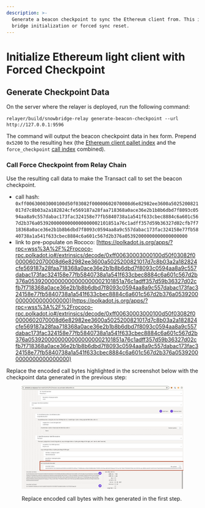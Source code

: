 ```yaml
---
description: >-
  Generate a beacon checkpoint to sync the Ethereum client from. This is done on
  bridge initialization or forced sync reset.
---
```


# Initialize Ethereum light client with Forced Checkpoint

## Generate Checkpoint Data

On the server where the relayer is deployed, run the following command:

```
relayer/build/snowbridge-relay generate-beacon-checkpoint --url http://127.0.0.1:9596
```

The command will output the beacon checkpoint data in hex form. Prepend  `0x5200` to the resulting hex (the [Ethereum client pallet index](https://github.com/Snowfork/polkadot-sdk/blob/snowbridge/cumulus/parachains/runtimes/bridge-hubs/bridge-hub-rococo/src/lib.rs#L730) and the `force_checkpoint` [call index](https://github.com/Snowfork/polkadot-sdk/blob/snowbridge/bridges/snowbridge/pallets/ethereum-client/src/lib.rs#L216) combined).

### Call Force Checkpoint from Relay Chain

Use the resulting call data to make the Transact call to set the beacon checkpoint.

* call hash: `0xff00630003000100d50f03082f00000602070008d6e82982ee3600a5025200821017d7c8b03a2a182824cfe569187a28faa718368a0ace36e2b1b8b6dbd7f8093c0594aa8a9c557dabac173fac324158e77fb5840738a1a541f633cbec8884c6a601c567d2b376a05392000000000000000002101851a76c1adff357d59b36327d02cfb7f718368a0ace36e2b1b8b6dbd7f8093c0594aa8a9c557dabac173fac324158e77fb5840738a1a541f633cbec8884c6a601c567d2b376a05392000000000000000000`
* link to pre-populate on Rococo: [https://polkadot.js.org/apps/?rpc=wss%3A%2F%2Frococo-rpc.polkadot.io#/extrinsics/decode/0xff00630003000100d50f03082f00000602070008d6e82982ee3600a5025200821017d7c8b03a2a182824cfe569187a28faa718368a0ace36e2b1b8b6dbd7f8093c0594aa8a9c557dabac173fac324158e77fb5840738a1a541f633cbec8884c6a601c567d2b376a05392000000000000000002101851a76c1adff357d59b36327d02cfb7f718368a0ace36e2b1b8b6dbd7f8093c0594aa8a9c557dabac173fac324158e77fb5840738a1a541f633cbec8884c6a601c567d2b376a05392000000000000000000](https://polkadot.js.org/apps/?rpc=wss%3A%2F%2Frococo-rpc.polkadot.io#/extrinsics/decode/0xff00630003000100d50f03082f00000602070008d6e82982ee3600a5025200821017d7c8b03a2a182824cfe569187a28faa718368a0ace36e2b1b8b6dbd7f8093c0594aa8a9c557dabac173fac324158e77fb5840738a1a541f633cbec8884c6a601c567d2b376a05392000000000000000002101851a76c1adff357d59b36327d02cfb7f718368a0ace36e2b1b8b6dbd7f8093c0594aa8a9c557dabac173fac324158e77fb5840738a1a541f633cbec8884c6a601c567d2b376a05392000000000000000000)

Replace the encoded call bytes highlighted in the screenshot below with the checkpoint data generated in the previous step:

<figure><img src="../.gitbook/assets/Screenshot 2024-02-16 at 11.21.53.png" alt=""><figcaption><p>Replace encoded call bytes with hex generated in the first step.</p></figcaption></figure>





